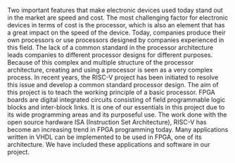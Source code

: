 Two important features that make electronic devices used today stand out in the market are speed and cost. The most challenging factor for electronic devices in terms of cost is the processor, which is also an element that has a great impact on the speed of the device. Today, companies produce their own processors or use processors designed by companies experienced in this field. The lack of a common standard in the processor architecture leads companies to different processor designs for different purposes. Because of this complex and multiple structure of the processor architecture, creating and using a processor is seen as a very complex process. In recent years, the RISC-V project has been initiated to resolve this issue and develop a common standard processor design. The aim of this project is to teach the working principle of a basic processor. FPGA boards are digital integrated circuits consisting of field programmable logic blocks and inter-block links. It is one of our essentials in this project due to its wide programming areas and its purposeful use. The work done with the open source hardware ISA (Instruction Set Architecture), RISC-V has become an increasing trend in FPGA programming today. Many applications written in VHDL can be implemented to be used in FPGA, one of its architecture. We have included these applications and software in our project.
